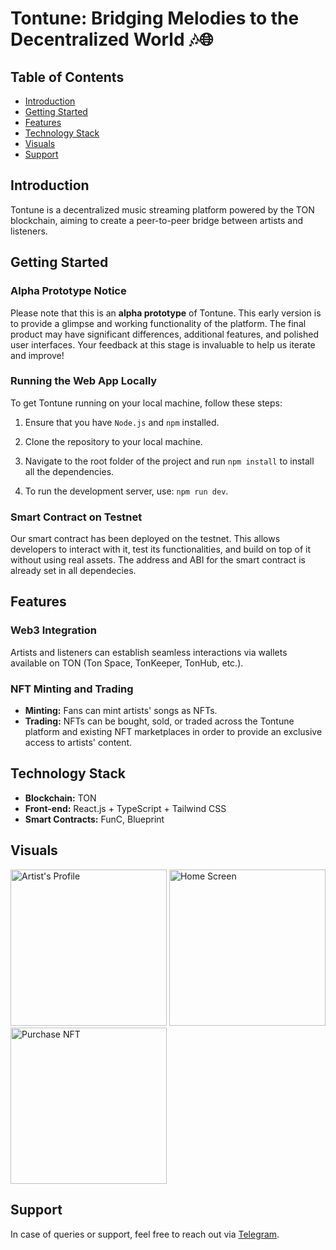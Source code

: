 # Tontune: Bridging Melodies to the Decentralized World 🎶🌐

## Table of Contents
- [Introduction](#introduction)
- [Getting Started](#getting-started)
- [Features](#features)
- [Technology Stack](#technology-stack)
- [Visuals](#visuals)
- [Support](#support)

## Introduction
Tontune is a decentralized music streaming platform powered by the TON blockchain, aiming to create a peer-to-peer bridge between artists and listeners.

## Getting Started

### Alpha Prototype Notice
Please note that this is an **alpha prototype** of Tontune. This early version is to provide a glimpse and working functionality of the platform. The final product may have significant differences, additional features, and polished user interfaces. Your feedback at this stage is invaluable to help us iterate and improve!

### Running the Web App Locally
To get Tontune running on your local machine, follow these steps:

1. Ensure that you have `Node.js` and `npm` installed.

2. Clone the repository to your local machine.

3. Navigate to the root folder of the project and run `npm install` to install all the dependencies.

4. To run the development server, use: `npm run dev`.

### Smart Contract on Testnet
Our smart contract has been deployed on the testnet. This allows developers to interact with it, test its functionalities, and build on top of it without using real assets. The address and ABI for the smart contract is already set in all dependecies.

## Features
### Web3 Integration
Artists and listeners can establish seamless interactions via wallets available on TON (Ton Space, TonKeeper, TonHub, etc.).

### NFT Minting and Trading
- **Minting:** Fans can mint artists' songs as NFTs.
- **Trading:** NFTs can be bought, sold, or traded across the Tontune platform and existing NFT marketplaces in order to provide an exclusive access to artists' content.

## Technology Stack
- **Blockchain:** TON
- **Front-end:** React.js + TypeScript + Tailwind CSS
- **Smart Contracts:** FunC, Blueprint

## Visuals
<img src="https://res.cloudinary.com/do6yo1hx8/image/upload/v1696706255/IMG_8648_vvblzc.jpg" alt="Artist's Profile" width="250"/>
<img src="https://res.cloudinary.com/do6yo1hx8/image/upload/v1696706260/IMG_8647_capow3.jpg" alt="Home Screen" width="250"/>
<img src="https://res.cloudinary.com/do6yo1hx8/image/upload/v1696706249/IMG_8649_ewf2n9.jpg" alt="Purchase NFT" width="250"/>

## Support
In case of queries or support, feel free to reach out via [Telegram](https://t.me/k_sterio).
